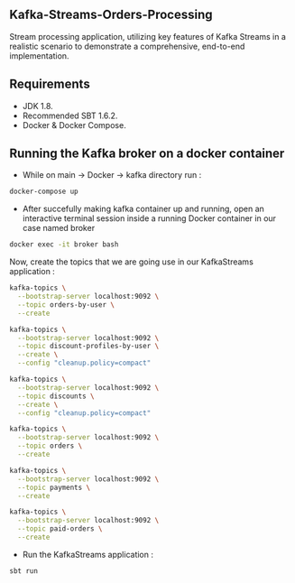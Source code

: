 ## Kafka-Streams-Orders-Processing

Stream processing application, utilizing key features of Kafka Streams in a realistic scenario to demonstrate a comprehensive, end-to-end implementation.

## Requirements
- JDK 1.8.
- Recommended SBT 1.6.2.
- Docker & Docker Compose.
## Running the Kafka broker on a docker container
- While on main -> Docker -> kafka directory run :
```bash
docker-compose up
```
- After succefully making kafka container up and running, open an interactive terminal session inside a running Docker container in our case named broker
```bash
docker exec -it broker bash
```
Now, create the topics that we are going use in our KafkaStreams application : 
```bash
kafka-topics \
  --bootstrap-server localhost:9092 \
  --topic orders-by-user \
  --create

kafka-topics \
  --bootstrap-server localhost:9092 \
  --topic discount-profiles-by-user \
  --create \
  --config "cleanup.policy=compact"

kafka-topics \
  --bootstrap-server localhost:9092 \
  --topic discounts \
  --create \
  --config "cleanup.policy=compact"

kafka-topics \
  --bootstrap-server localhost:9092 \
  --topic orders \
  --create

kafka-topics \
  --bootstrap-server localhost:9092 \
  --topic payments \
  --create

kafka-topics \
  --bootstrap-server localhost:9092 \
  --topic paid-orders \
  --create
```
- Run the KafkaStreams application : 
```bash
sbt run
```
